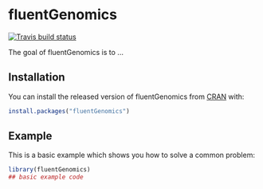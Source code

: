 # fluentGenomics

<!-- badges: start -->
[![Travis build status](https://travis-ci.org/sa-lee/fluentGenomics.svg?branch=master)](https://travis-ci.org/sa-lee/fluentGenomics)
<!-- badges: end -->

The goal of fluentGenomics is to ...

## Installation

You can install the released version of fluentGenomics from [CRAN](https://CRAN.R-project.org) with:

``` r
install.packages("fluentGenomics")
```

## Example

This is a basic example which shows you how to solve a common problem:

``` r
library(fluentGenomics)
## basic example code
```

